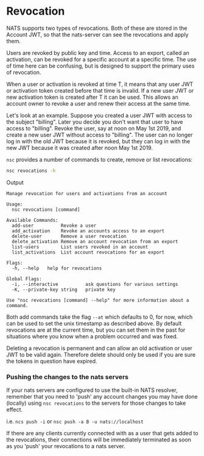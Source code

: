 # Revocation

NATS supports two types of revocations. Both of these are stored in the Account JWT, so that the nats-server can see the revocations and apply them.

Users are revoked by public key and time. Access to an export, called an activation, can be revoked for a specific account at a specific time. The use of time here can be confusing, but is designed to support the primary uses of revocation.

When a user or activation is revoked at time T, it means that any user JWT or activation token created before that time is invalid. If a new user JWT or new activation token is created after T it can be used. This allows an account owner to revoke a user and renew their access at the same time.

Let's look at an example. Suppose you created a user JWT with access to the subject "billing". Later you decide you don't want that user to have access to "billing". Revoke the user, say at noon on May 1st 2019, and create a new user JWT without access to "billing". The user can no longer log in with the old JWT because it is revoked, but they can log in with the new JWT because it was created after noon May 1st 2019.

`nsc` provides a number of commands to create, remove or list revocations:

```bash
nsc revocations -h
```
Output
```text
Manage revocation for users and activations from an account

Usage:
  nsc revocations [command]

Available Commands:
  add-user          Revoke a user
  add_activation    Revoke an accounts access to an export
  delete-user       Remove a user revocation
  delete_activation Remove an account revocation from an export
  list-users        List users revoked in an account
  list_activations  List account revocations for an export

Flags:
  -h, --help   help for revocations

Global Flags:
  -i, --interactive          ask questions for various settings
  -K, --private-key string   private key

Use "nsc revocations [command] --help" for more information about a command.
```

Both add commands take the flag `--at` which defaults to 0, for now, which can be used to set the unix timestamp as described above. By default revocations are at the current time, but you can set them in the past for situations where you know when a problem occurred and was fixed.

Deleting a revocation is permanent and can allow an old activation or user JWT to be valid again. Therefore delete should only be used if you are sure the tokens in question have expired.

### Pushing the changes to the nats servers

If your nats servers are configured to use the built-in NATS resolver, remember that you need to 'push' any account changes you may have done (locally) using `nsc revocations` to the servers for those changes to take effect.

i.e. `ncs push -i` or `nsc push -a B -u nats://localhost`

If there are any clients currently connected with as a user that gets added to the revocations, their connections will be immediately terminated as soon as you 'push' your revocations to a nats server.

